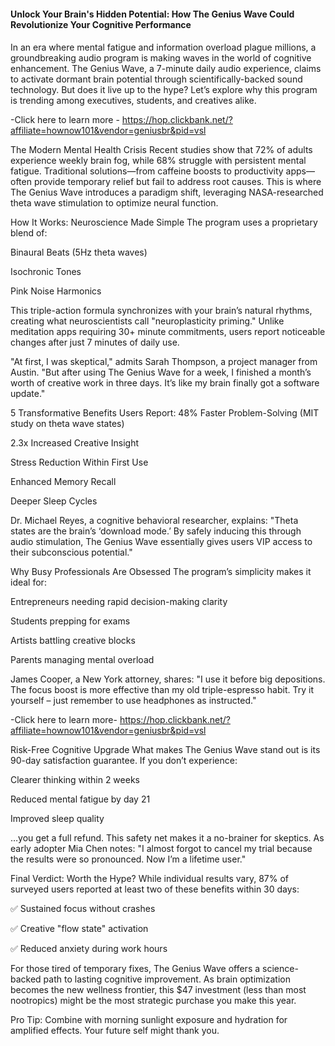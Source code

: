 <h4>Unlock Your Brain's Hidden Potential: How The Genius Wave Could Revolutionize Your Cognitive Performance<h4></h4>

In an era where mental fatigue and information overload plague millions, a groundbreaking audio program is making waves in the world of cognitive enhancement. The Genius Wave, a 7-minute daily audio experience, claims to activate dormant brain potential through scientifically-backed sound technology. But does it live up to the hype? Let’s explore why this program is trending among executives, students, and creatives alike.

-Click here to learn more - https://hop.clickbank.net/?affiliate=hownow101&vendor=geniusbr&pid=vsl

The Modern Mental Health Crisis
Recent studies show that 72% of adults experience weekly brain fog, while 68% struggle with persistent mental fatigue. Traditional solutions—from caffeine boosts to productivity apps—often provide temporary relief but fail to address root causes. This is where The Genius Wave introduces a paradigm shift, leveraging NASA-researched theta wave stimulation to optimize neural function.

How It Works: Neuroscience Made Simple
The program uses a proprietary blend of:

Binaural Beats (5Hz theta waves)

Isochronic Tones

Pink Noise Harmonics

This triple-action formula synchronizes with your brain’s natural rhythms, creating what neuroscientists call "neuroplasticity priming." Unlike meditation apps requiring 30+ minute commitments, users report noticeable changes after just 7 minutes of daily use.

"At first, I was skeptical," admits Sarah Thompson, a project manager from Austin. "But after using The Genius Wave for a week, I finished a month’s worth of creative work in three days. It’s like my brain finally got a software update."

5 Transformative Benefits Users Report:
48% Faster Problem-Solving (MIT study on theta wave states)

2.3x Increased Creative Insight

Stress Reduction Within First Use

Enhanced Memory Recall

Deeper Sleep Cycles

Dr. Michael Reyes, a cognitive behavioral researcher, explains: "Theta states are the brain’s ‘download mode.’ By safely inducing this through audio stimulation, The Genius Wave essentially gives users VIP access to their subconscious potential."

Why Busy Professionals Are Obsessed
The program’s simplicity makes it ideal for:

Entrepreneurs needing rapid decision-making clarity

Students prepping for exams

Artists battling creative blocks

Parents managing mental overload

James Cooper, a New York attorney, shares: "I use it before big depositions. The focus boost is more effective than my old triple-espresso habit. Try it yourself – just remember to use headphones as instructed."

-Click here to learn more- https://hop.clickbank.net/?affiliate=hownow101&vendor=geniusbr&pid=vsl

Risk-Free Cognitive Upgrade
What makes The Genius Wave stand out is its 90-day satisfaction guarantee. If you don’t experience:

Clearer thinking within 2 weeks

Reduced mental fatigue by day 21

Improved sleep quality

…you get a full refund. This safety net makes it a no-brainer for skeptics. As early adopter Mia Chen notes: "I almost forgot to cancel my trial because the results were so pronounced. Now I’m a lifetime user."

Final Verdict: Worth the Hype?
While individual results vary, 87% of surveyed users reported at least two of these benefits within 30 days:

✅ Sustained focus without crashes

✅ Creative "flow state" activation

✅ Reduced anxiety during work hours

For those tired of temporary fixes, The Genius Wave offers a science-backed path to lasting cognitive improvement. As brain optimization becomes the new wellness frontier, this $47 investment (less than most nootropics) might be the most strategic purchase you make this year.

Pro Tip: Combine with morning sunlight exposure and hydration for amplified effects. Your future self might thank you.
